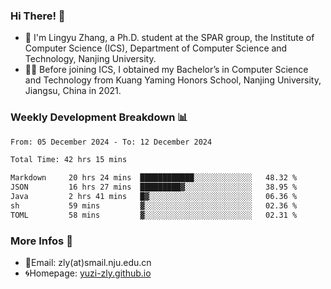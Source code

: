 ### Hi There! 👋 
- 🐳 I'm Lingyu Zhang, a Ph.D. student at the SPAR group, the Institute of Computer Science (ICS), Department of Computer Science and Technology, Nanjing University.
- 🧑‍🎓 Before joining ICS, I obtained my Bachelor’s in Computer Science and Technology from Kuang Yaming Honors School, Nanjing University, Jiangsu, China in 2021.

### Weekly Development Breakdown :bar_chart:

<!--START_SECTION:waka-->

```txt
From: 05 December 2024 - To: 12 December 2024

Total Time: 42 hrs 15 mins

Markdown     20 hrs 24 mins  ████████████░░░░░░░░░░░░░   48.32 %
JSON         16 hrs 27 mins  █████████▓░░░░░░░░░░░░░░░   38.95 %
Java         2 hrs 41 mins   █▓░░░░░░░░░░░░░░░░░░░░░░░   06.36 %
sh           59 mins         ▓░░░░░░░░░░░░░░░░░░░░░░░░   02.36 %
TOML         58 mins         ▓░░░░░░░░░░░░░░░░░░░░░░░░   02.31 %
```

<!--END_SECTION:waka-->

<!--
### Github Contributions :octocat:

![](https://raw.githubusercontent.com/yuzi-zly/yuzi-zly/output/github-contribution-grid-snake.svg)              
-->

### More Infos 📖

- 📧Email: zly(at)smail.nju.edu.cn
- 🌀Homepage: [yuzi-zly.github.io](https://yuzi-zly.github.io/)

